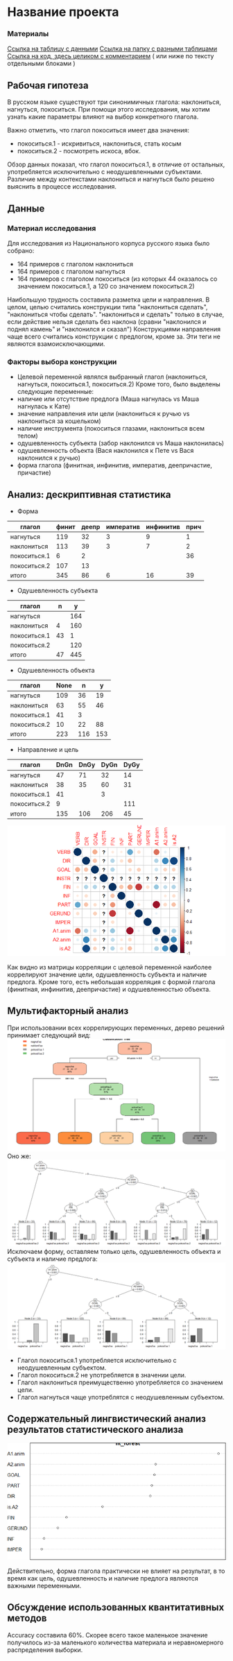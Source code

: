 # Название проекта

### Материалы
[Ссылка на таблицу с данными](https://docs.google.com/spreadsheets/d/1Pdpd7f0ApJH8lMs1G6f5I2mgbSXEPdUsPxuw_ftExy4/edit#gid=0)
[Ссылка на папку с разными таблицами](https://github.com/s-klimenko/CxG/tree/master/data)  
[Ссылка на код, здесь целиком с комментарием](https://github.com/s-klimenko/CxG/blob/master/project.R) ( или ниже по тексту отдельными блоками )

## Рабочая гипотеза

В русском языке существуют три синонимичных глагола: наклониться, нагнуться, покоситься. При помощи этого исследования, мы хотим узнать какие параметры влияют на выбор конкретного глагола.

Важно отметить, что глагол покоситься имеет два значения:
* покоситься.1 - искривиться, наклониться, стать косым
* покоситься.2 - посмотреть искоса, вбок.

Обзор данных показал, что глагол покоситься.1, в отличие от остальных, употребляется исключительно с неодушевленными субъектами. Различие между контекстами наклониться и нагнуться было решено выяснить в процессе исследования.


## Данные

### Материал исследования
Для исследования из Национального корпуса русского языка было собрано:
* 164 примеров с глаголом наклониться
* 164 примеров с глаголом нагнуться
* 164 примеров с глаголом покоситься (из которых 44 оказалось со значением покоситься.1, а 120 со значением покоситься.2)

Наибольшую трудность составила разметка цели и направления. В целом, целью считались конструкции типа "наклониться сделать", "наклониться чтобы сделать". "наклониться и сделать" только в случае, если действие нельзя сделать без наклона (сравни "наклонился и поднял камень" и "наклонился и сказал")
Конструкциями направления чаще всего считались конструкции с предлогом, кроме за.
Эти теги не являются взамоисключающими.

### Факторы выбора конструкции

* Целевой переменной являлся выбранный глагол (наклониться, нагнуться, покоситься.1, покоситься.2)
Кроме того, было выделены следующие переменные:
* наличие или отсутствие предлога (Маша нагнулась vs Маша нагнулась к Кате) 
* значение направления или цели (наклониться к ручью vs наклониться за кошельком)
* наличие инструмента (покоситься глазами, наклониться всем телом)
* одушевленность субъекта (забор наклонился vs Маша наклонилась)
* одушевленность объекта (Вася наклонился к Пете vs Вася наклонился к ручью)
* форма глагола (финитная, инфинитив, императив, деепричастие, причастие)


## Анализ: дескриптивная статистика

* Форма
			
глагол|финит|деепр|императив|инфинитив|прич
--|--|--|--|--|--
нагнуться|119|32|3|9|1
наклониться|113|39|3|7|2
покоситься.1|6|2|||36
покоситься.2|107|13|||
итого|345|86|6|16|39

* Одушевленность субъекта

глагол|n|y
--|--|--
нагнуться||164
наклониться|4|160
покоситься.1|43|1
покоситься.2||120
итого|47|445

* Одушевленность объекта

глагол|None|n|y
-|--|--|--
нагнуться|109|36|19
наклониться|63|55|46
покоситься.1|41|3|
покоситься.2|10|22|88
итого|223|116|153


* Направление и цель

глагол|DnGn|DnGy|DyGn|DyGy				
--|--|--|--|--
нагнуться|47|71|32|14	
наклониться|38|35|60|31	
покоситься.1|41||3|	
покоситься.2|9|||111	
итого|135|106|206|45

![alt text](corr.png)

Как видно из матрицы корреляции с целевой переменной наиболее коррелируют значение цели, одушевленность субъекта и наличие предлога. Кроме того, есть небольшая корреляция с формой глагола (финитная, инфинитив, деепричастие) и одушевленностью объекта.

## Мультифакторный анализ


При использовании всех коррелирующих переменных, дерево решений принимает следующий вид:
![alt text](tree1.png)
Оно же:
![alt text](tree2.png)
Исключаем форму, оставляем только цель, одушевленность объекта и субъекта и наличие предлога:
![alt text](tree3.png)


* Глагол покоситься.1 употребляется исключительно с неодушевленным субъектом.
* Глагол покоситься.2 не употребляется в значении цели.
* Глагол наклониться преимущественно употребляется со значением цели.
* Глагол нагнуться чаще употреблятся с неодушевленным субъектом.

## Содержательный лингвистический анализ результатов статистического анализа
![alt text](gini.png)

Действительно, форма глагола практически не влияет на результат, в то время как цель, одушевленность и наличие предлога являются важными переменными.

## Обсуждение использованных квантитативных методов
Accuracy составила 60%. Скорее всего такое маленькое значение получилось из-за маленького количества материала и неравномерного распределения выборки.
